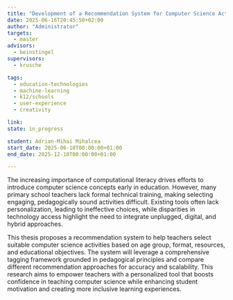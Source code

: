 ```yaml
---
title: "Development of a Recommendation System for Computer Science Activities in Education"
date: 2025-06-16T20:45:50+02:00
author: "Administrator"
targets:
  - master
advisors:
  - beinstingel
supervisors:
  - krusche

tags:
  - education-technologies
  - machine-learning
  - k12/schools
  - user-experience
  - creativity

link: 
state: in_progress

student: Adrian-Mihai Mihalcea
start_date: 2025-06-10T00:00:00+01:00
end_date: 2025-12-10T00:00:00+01:00

---
```

The increasing importance of computational literacy drives efforts to introduce computer science concepts early in education. However, many primary school teachers lack formal technical training, making selecting engaging, pedagogically sound activities difficult. Existing tools often lack personalization, leading to ineffective choices, while disparities in technology access highlight the need to
integrate unplugged, digital, and hybrid approaches.

This thesis proposes a recommendation system to help teachers select suitable computer science activities based on age group, format, resources, and educational objectives. The system will leverage a comprehensive tagging framework grounded in pedagogical principles and compare different recommendation approaches for accuracy and scalability. This research aims to empower teachers with a personalized tool that boosts confidence in teaching computer science while enhancing student motivation and creating more inclusive learning experiences.